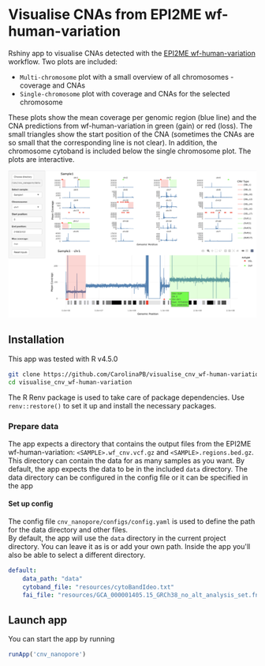 # Visualise CNAs from EPI2ME wf-human-variation

Rshiny app to visualise CNAs detected with the [EPI2ME wf-human-variation](https://github.com/epi2me-labs/wf-human-variation) workflow. 
Two plots are included:
- `Multi-chromosome` plot with a small overview of all chromosomes - coverage and CNAs
- `Single-chromosome` plot with coverage and CNAs for the selected chromosome  

These plots show the mean coverage per genomic region (blue line) and the CNA predictions from wf-human-variation in green (gain) or red (loss). The small triangles show the start position of the CNA (sometimes the CNAs are so small that the corresponding line is not clear). In addition, the chromosome cytoband is included below the single chromosome plot. The plots are interactive.

![App overview](images/app.png)

## Installation

This app was tested with R v4.5.0

```bash
git clone https://github.com/CarolinaPB/visualise_cnv_wf-human-variation.git
cd visualise_cnv_wf-human-variation
```

The R Renv package is used to take care of package dependencies. Use `renv::restore()` to set it up and install the necessary packages.

### Prepare data

The app expects a directory that contains the output files from the EPI2ME wf-human-variation: `<SAMPLE>.wf_cnv.vcf.gz` and `<SAMPLE>.regions.bed.gz`.   
This directory can contain the data for as many samples as you want. 
By default, the app expects the data to be in the included `data` directory. The data directory can be configured in the config file or it can be specified in the app

#### Set up config

The config file `cnv_nanopore/configs/config.yaml` is used to define the path for the data directory and other files.   
By default, the app will use the `data` directory in the current project directory. You can leave it as is or add your own path. Inside the app you'll also be able to select a different directory.

```yaml
default:
    data_path: "data"
    cytoband_file: "resources/cytoBandIdeo.txt"
    fai_file: "resources/GCA_000001405.15_GRCh38_no_alt_analysis_set.fna.fai"
```

## Launch app

You can start the app by running

```R
runApp('cnv_nanopore')
```
